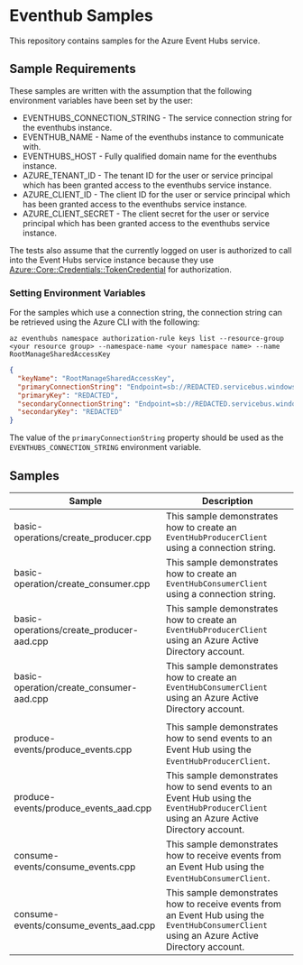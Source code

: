 # Eventhub Samples

This repository contains samples for the Azure Event Hubs service.

## Sample Requirements

These samples are written with the assumption that the following environment
variables have been set by the user:

* EVENTHUBS_CONNECTION_STRING - The service connection string for the eventhubs instance.
* EVENTHUB_NAME - Name of the eventhubs instance to communicate with.
* EVENTHUBS_HOST - Fully qualified domain name for the eventhubs instance.
* AZURE_TENANT_ID - The tenant ID for the user or service principal which has
been granted access to the eventhubs service instance.
* AZURE_CLIENT_ID - The client ID for the user or service principal which has been 
granted access to the eventhubs service instance.
* AZURE_CLIENT_SECRET - The client secret for the user or service principal
  which has been granted access to the eventhubs service instance.

The tests also assume that the currently logged on user is authorized to call
into the Event Hubs service instance because they use [Azure::Core::Credentials::TokenCredential](https://azuresdkdocs.blob.core.windows.net/$web/cpp/azure-core/1.3.1/class_azure_1_1_core_1_1_credentials_1_1_token_credential.html) for authorization.

### Setting Environment Variables

For the samples which use a connection string, the connection string can be retrieved using the Azure CLI with the following:

```pwsh
az eventhubs namespace authorization-rule keys list --resource-group <your resource group> --namespace-name <your namespace name> --name RootManageSharedAccessKey
```

```json
{
  "keyName": "RootManageSharedAccessKey",
  "primaryConnectionString": "Endpoint=sb://REDACTED.servicebus.windows.net/;SharedAccessKeyName=RootManageSharedAccessKey;SharedAccessKey=REDACTED",
  "primaryKey": "REDACTED",
  "secondaryConnectionString": "Endpoint=sb://REDACTED.servicebus.windows.net/;SharedAccessKeyName=RootManageSharedAccessKey;SharedAccessKey=REDACTED",
  "secondaryKey": "REDACTED"
}
```

The value of the `primaryConnectionString` property should be used as the `EVENTHUBS_CONNECTION_STRING` environment variable.


## Samples

| Sample | Description |
|--------|-------------|
| basic-operations/create_producer.cpp | This sample demonstrates how to create an `EventHubProducerClient` using a connection string. |
| basic-operation/create_consumer.cpp | This sample demonstrates how to create an `EventHubConsumerClient` using a connection string. |
| basic-operations/create_producer-aad.cpp | This sample demonstrates how to create an `EventHubProducerClient` using an Azure Active Directory account. |
| basic-operation/create_consumer-aad.cpp | This sample demonstrates how to create an `EventHubConsumerClient` using an Azure Active Directory account. |
| | |
| produce-events/produce_events.cpp | This sample demonstrates how to send events to an Event Hub using the `EventHubProducerClient`. |
| produce-events/produce_events_aad.cpp | This sample demonstrates how to send events to an Event Hub using the `EventHubProducerClient` using an Azure Active Directory account. |
| consume-events/consume_events.cpp | This sample demonstrates how to receive events from an Event Hub using the `EventHubConsumerClient`. |
| consume-events/consume_events_aad.cpp | This sample demonstrates how to receive events from an Event Hub using the `EventHubConsumerClient` using an Azure Active Directory account. |

